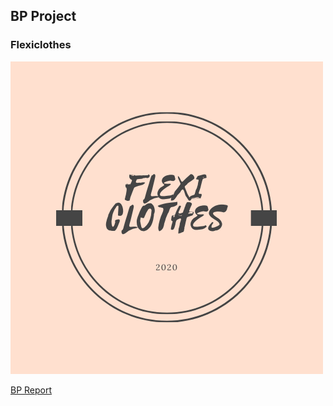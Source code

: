 ## BP Project 

### Flexiclothes 

![Logo](https://github.com/FLEXYCLOTHES/FLEXI-CLOTHES.io/blob/main/F%20(1).png)

[BP Report](https://github.com/FLEXYCLOTHES/FLEXI-CLOTHES.io/blob/main/Business%202020.pdf)
